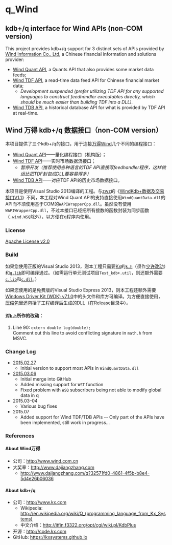 # q_Wind

## kdb+/q interface for Wind APIs (non-COM version)

This project provides kdb+/q support for 3 distinct sets of APIs provided by [Wind Information Co., Ltd][Wind Info], a Chinese financial information and solutions provider:
* [Wind Quant API][], a Quants API that also provides some market data feeds;
* [Wind TDF API][], a read-time data feed API for Chinese financial market data;
  * *Development suspended (prefer utilizing TDF API for any supported languages to construct feedhandler executables directly, which should be much easier than building TDF into a DLL).*
* [Wind TDB API][], a historical database API for what is provided by TDF API at real-time.

## Wind 万得 kdb+/q 数据接口（non-COM version）

本项目提供了三个kdb+/q的接口，用于连接[万得Wind][Wind Info]几个不同的编程接口：
* [Wind Quant API][]——量化编程接口（机构版）；
* [Wind TDF API][]——实时市场数据流接口；
  * *暂停开发（推荐使用各种语言的TDF API直接写feedhandler程序，这样做远比把TDF封包成DLL要容易得多）*
* [Wind TDB API][]——对应TDF API的历史市场数据接口。

本项目是使用Visual Studio 2013编译的工程。与[zwz][]的《[WindKdb+数据及交易接口V1.1][WindKdb+]》不同，本工程对Wind Quant API的支持直接使用`WindQuantData.dll`的API而不须使用基于COM的`WAPIWrapperCpp.dll`。虽然没有使用`WAPIWrapperCpp.dll`，不过本接口已经把所有接数的函数封装为同步函数（`.wind.WSQ`除外），以方便在q程序内使用。

### License

[Apache License v2.0](http://www.apache.org/licenses/LICENSE-2.0)

### Build

如果您使用正版的Visual Studio 2013，则本工程只需要[Kx][]的[`k.h`][k.h]（须作[少许改动](#modification)）和[`q.lib`][q.lib]即可编译通过。（如需运行单元测试项目`Test_kdb+.util`，则还额外需要[`c.lib`][c.lib]和[`c.dll`][c.dll]。）

如果您使用的是免费版的Visual Studio Express 2013，则本工程还额外需要[Windows Driver Kit (WDK) v7.1.0][WDK]中的头文件和库方可编译。为方便直接使用，[压缩包](./packaged/)里还包括了工程编译后生成的DLL（在Release目录中）。

#### <a name="modification"></a>对[`k.h`][k.h]所作的改动：

1. Line 90: `extern double log(double);`   
   Comment out this line to avoid conflicting signature in `math.h` from MSVC.

### Change Log

* [2015.02.27](./packaged/CE.kdb+-2015.02.27.zip)
  * Initial version to support most APIs in `WindQuantData.dll`
* [2015.03.06](./packaged/q_Wind-2015.03.06.zip)
  * Initial merge into GitHub
  * Added missing support for `WST` function
  * Fixed problem with `WSQ` subscribers being not able to modify global data in q
* 2015.03&ndash;04
  * Various bug fixes
* 2015.07
  * Added support for Wind TDF/TDB APIs -- Only part of the APIs have been implemented, still work in progress...

### References

[Kx]:    http://www.kx.com
[k.h]:   http://code.kx.com/wsvn/code/kx/kdb%2B/c/c/k.h
[q.lib]: http://code.kx.com/wsvn/code/kx/kdb%2B/w32/q.lib
[c.lib]: http://code.kx.com/wsvn/code/kx/kdb%2B/w32/c.lib
[c.dll]: http://code.kx.com/wsvn/code/kx/kdb%2B/w32/c.dll
[WDK]:   http://www.microsoft.com/en-us/download/details.aspx?id=11800
[Wind Info]:      http://www.wind.com.cn/En/
[Wind Quant API]: http://www.dajiangzhang.com/download
[Wind TDF API]: -
[Wind TDB API]: -
[zwz]:            http://www.dajiangzhang.com/u?4bf215b5-2c07-4b70-91ec-09d8269e48e2
[WindKdb+]:       http://www.dajiangzhang.com/q?fc42e518-3ced-4b97-833e-5f6673a7127b

#### About Wind万得

* 公司：<http://www.wind.com.cn>
* 大奖章：<http://www.dajiangzhang.com>
  * <http://www.dajiangzhang.com/q?32571fd0-4861-4f5b-b8e4-5d4e26b06036>

#### About kdb+/q

* 公司：<http://www.kx.com>
  * Wikipedia: <http://en.wikipedia.org/wiki/Q_(programming_language_from_Kx_Systems)>
  * 中文介绍：<http://itfin.f3322.org/opt/cgi/wiki.pl/KdbPlus>
* 开源：<http://code.kx.com>
* GitHub: <https://kxsystems.github.io>
